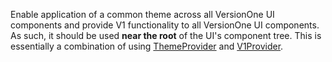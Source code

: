 Enable application of a common theme across all VersionOne UI components and provide V1 functionality to all VersionOne UI components. As such, it should be used **near the root** of the UI's component tree. This is essentially a combination of using [ThemeProvider](#/component/ThemeProvider) and [V1Provider](#/component/V1Provider).
